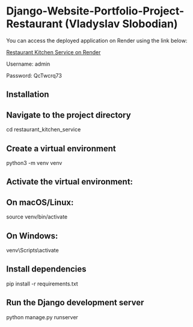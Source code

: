 # Django-Website-Portfolio-Project-Restaurant (Vladyslav Slobodian)


You can access the deployed application on Render using the link below:

[Restaurant Kitchen Service on Render](https://restaurant-kitchen-service-u970.onrender.com)

Username: admin

Password: QcTwcrq73

## Installation

## Navigate to the project directory
cd restaurant_kitchen_service

## Create a virtual environment
python3 -m venv venv

## Activate the virtual environment:

## On macOS/Linux:
source venv/bin/activate

## On Windows:
venv\Scripts\activate

## Install dependencies
pip install -r requirements.txt

## Run the Django development server
python manage.py runserver
